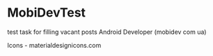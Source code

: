 # MobiDevTest
test task for filling vacant posts Android Developer (mobidev com ua)

Icons - materialdesignicons.com
